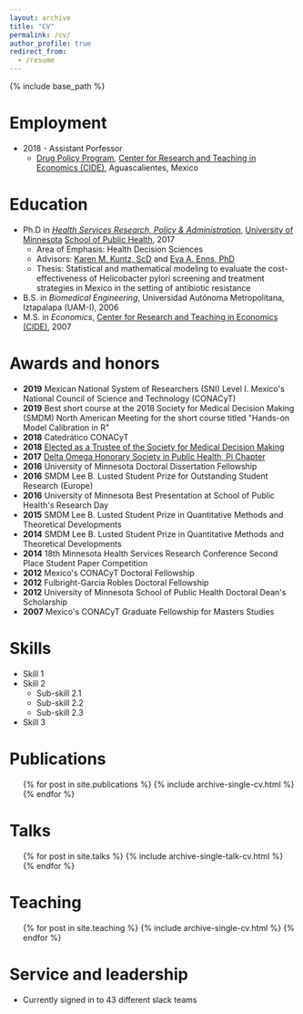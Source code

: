 ```yaml
---
layout: archive
title: "CV"
permalink: /cv/
author_profile: true
redirect_from:
  - /resume
---
```


{% include base_path %}

Employment
======
* 2018 - Assistant Porfessor
    * [Drug Policy Program](http://www.politicadedrogas.org/PPD/), [Center for Research and Teaching in Economics (CIDE)](https://www.cide.edu), Aguascalientes, Mexico

Education
======
* Ph.D in [*Health Services Research, Policy & Administration*](https://www.sph.umn.edu/academics/degrees-programs/phd/hsrpa/), [University of Minnesota](http://www.umn.edu) [School of Public Health](https://www.sph.umn.edu), 2017 
    * Area of Emphasis: Health Decision Sciences
    * Advisors: [Karen M. Kuntz, ScD](https://directory.sph.umn.edu/bio/sph-a-z/karen-kuntz) and [Eva A. Enns, PhD](https://directory.sph.umn.edu/bio/sph-a-z/eva-enns)
    * Thesis: Statistical and mathematical modeling to evaluate the cost-effectiveness of Helicobacter pylori screening and treatment strategies in Mexico in the setting of antibiotic resistance
* B.S. in *Biomedical Engineering*, Universidad Autónoma Metropolitana, Iztapalapa (UAM-I), 2006
* M.S. in *Economics*, [Center for Research and Teaching in Economics (CIDE)](www.cide.edu), 2007

Awards and honors
======
* **2019** Mexican National System of Researchers (SNI) Level I. Mexico's National Council of Science and Technology (CONACyT)
* **2019** Best short course at the 2018 Society for Medical Decision Making (SMDM) North American Meeting for the short course titled "Hands-on Model Calibration in R"
* **2018** Catedrático CONACyT
* **2018** [Elected as a Trustee of the Society for Medical Decision Making](http://smdm.org/news/detail/introducing-the-2018-2019-officers-and-trustees)
* **2017** [Delta Omega Honorary Society in Public Health, Pi Chapter](http://sphalumni.umn.edu/s/1604/01-sph/index.aspx?sid=1604&gid=1&verbiagebuilder=1&pgid=410)
* **2016** University of Minnesota Doctoral Dissertation Fellowship
* **2016** SMDM Lee B. Lusted Student Prize for Outstanding Student Research (Europe)
* **2016** University of Minnesota Best Presentation at School of Public Health's Research Day
* **2015** SMDM Lee B. Lusted Student Prize in Quantitative Methods and Theoretical Developments
* **2014** SMDM Lee B. Lusted Student Prize in Quantitative Methods and Theoretical Developments
* **2014** 18th Minnesota Health Services Research Conference Second Place Student Paper Competition
* **2012** Mexico's CONACyT Doctoral Fellowship
* **2012** Fulbright-Garcia Robles Doctoral Fellowship
* **2012** University of Minnesota School of Public Health Doctoral Dean's Scholarship
* **2007** Mexico's CONACyT Graduate Fellowship for Masters Studies

Skills
======
* Skill 1
* Skill 2
  * Sub-skill 2.1
  * Sub-skill 2.2
  * Sub-skill 2.3
* Skill 3

Publications
======
  <ul>{% for post in site.publications %}
    {% include archive-single-cv.html %}
  {% endfor %}</ul>
  
Talks
======
  <ul>{% for post in site.talks %}
    {% include archive-single-talk-cv.html %}
  {% endfor %}</ul>
  
Teaching
======
  <ul>{% for post in site.teaching %}
    {% include archive-single-cv.html %}
  {% endfor %}</ul>
  
Service and leadership
======
* Currently signed in to 43 different slack teams
